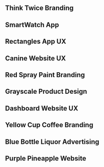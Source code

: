 
## Think Twice Branding

## SmartWatch App

## Rectangles App UX

## Canine Website UX

## Red Spray Paint Branding

## Grayscale Product Design

## Dashboard Website UX

## Yellow Cup Coffee Branding

## Blue Bottle Liquor Advertising

## Purple Pineapple Website
